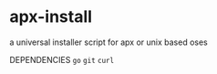 # apx-install
a universal installer script for apx or unix based oses

DEPENDENCIES
``` go ``` ``` git ``` ``` curl ```
